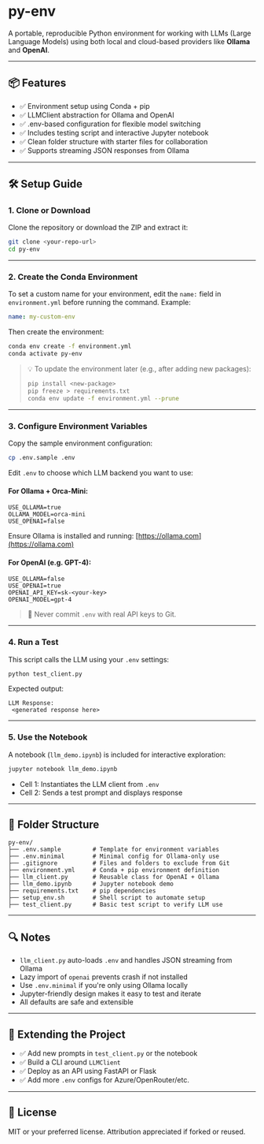 # py-env

A portable, reproducible Python environment for working with LLMs (Large Language Models) using both local and cloud-based providers like **Ollama** and **OpenAI**.

---

## 📦 Features

* ✅ Environment setup using Conda + pip
* ✅ LLMClient abstraction for Ollama and OpenAI
* ✅ .env-based configuration for flexible model switching
* ✅ Includes testing script and interactive Jupyter notebook
* ✅ Clean folder structure with starter files for collaboration
* ✅ Supports streaming JSON responses from Ollama

---

## 🛠️ Setup Guide

### 1. Clone or Download

Clone the repository or download the ZIP and extract it:

```bash
git clone <your-repo-url>
cd py-env
```

---

### 2. Create the Conda Environment

To set a custom name for your environment, edit the `name:` field in `environment.yml` before running the command. Example:

```yaml
name: my-custom-env
```

Then create the environment:

```bash
conda env create -f environment.yml
conda activate py-env
```

> 💡 To update the environment later (e.g., after adding new packages):
>
> ```bash
> pip install <new-package>
> pip freeze > requirements.txt
> conda env update -f environment.yml --prune
> ```

---

### 3. Configure Environment Variables

Copy the sample environment configuration:

```bash
cp .env.sample .env
```

Edit `.env` to choose which LLM backend you want to use:

#### For **Ollama + Orca-Mini**:

```dotenv
USE_OLLAMA=true
OLLAMA_MODEL=orca-mini
USE_OPENAI=false
```

Ensure Ollama is installed and running: [https://ollama.com](https://ollama.com)

#### For **OpenAI (e.g. GPT-4)**:

```dotenv
USE_OLLAMA=false
USE_OPENAI=true
OPENAI_API_KEY=sk-<your-key>
OPENAI_MODEL=gpt-4
```

> 🔐 Never commit `.env` with real API keys to Git.

---

### 4. Run a Test

This script calls the LLM using your `.env` settings:

```bash
python test_client.py
```

Expected output:

```
LLM Response:
 <generated response here>
```

---

### 5. Use the Notebook

A notebook (`llm_demo.ipynb`) is included for interactive exploration:

```bash
jupyter notebook llm_demo.ipynb
```

* Cell 1: Instantiates the LLM client from `.env`
* Cell 2: Sends a test prompt and displays response

---

## 📁 Folder Structure

```
py-env/
├── .env.sample         # Template for environment variables
├── .env.minimal        # Minimal config for Ollama-only use
├── .gitignore          # Files and folders to exclude from Git
├── environment.yml     # Conda + pip environment definition
├── llm_client.py       # Reusable class for OpenAI + Ollama
├── llm_demo.ipynb      # Jupyter notebook demo
├── requirements.txt    # pip dependencies
├── setup_env.sh        # Shell script to automate setup
├── test_client.py      # Basic test script to verify LLM use
```

---

## 🔍 Notes

* `llm_client.py` auto-loads `.env` and handles JSON streaming from Ollama
* Lazy import of `openai` prevents crash if not installed
* Use `.env.minimal` if you're only using Ollama locally
* Jupyter-friendly design makes it easy to test and iterate
* All defaults are safe and extensible

---

## 🔁 Extending the Project

* ✅ Add new prompts in `test_client.py` or the notebook
* ✅ Build a CLI around `LLMClient`
* ✅ Deploy as an API using FastAPI or Flask
* ✅ Add more `.env` configs for Azure/OpenRouter/etc.

---

## 🪪 License

MIT or your preferred license. Attribution appreciated if forked or reused.
